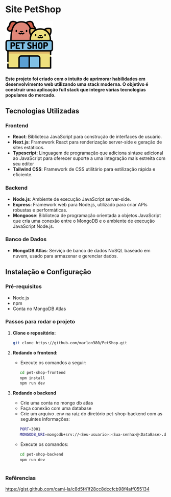 # Site PetShop

<div style="align: center">
  <img src="./pet-shop-frontend/assets/images/pet-shop-logo-150x150.png" />
</div>

#### Este projeto foi criado com o intuito de aprimorar habilidades em desenvolvimento web utilizando uma stack moderna. O objetivo é construir uma aplicação full stack que integre várias tecnologias populares do mercado.

## Tecnologias Utilizadas

### Frontend

- **React**: Biblioteca JavaScript para construção de interfaces de usuário.
- **Next.js**: Framework React para renderização server-side e geração de sites estáticos.
- **Typescript**: Linguagem de programação que adiciona sintaxe adicional ao JavaScript para oferecer suporte a uma integração mais estreita com seu editor
- **Tailwind CSS**: Framework de CSS utilitário para estilização rápida e eficiente.

### Backend

- **Node.js**: Ambiente de execução JavaScript server-side.
- **Express**: Framework web para Node.js, utilizado para criar APIs robustas e performáticas.
- **Mongoose**: Biblioteca de programação orientada a objetos JavaScript que cria uma conexão entre o MongoDB e o ambiente de execução JavaScript Node.js.

### Banco de Dados

- **MongoDB Atlas**: Serviço de banco de dados NoSQL baseado em nuvem, usado para armazenar e gerenciar dados.

## Instalação e Configuração

### Pré-requisitos

- Node.js
- npm
- Conta no MongoDB Atlas

### Passos para rodar o projeto

1. **Clone o repositório:**

   ```bash
   git clone https://github.com/marlon380/PetShop.git
   ```

2. **Rodando o frontend:**

   - Execute os comandos a seguir:

   ```bash
      cd pet-shop-frontend
      npm install
      npm run dev
   ```

3. **Rodando o backend**
   - Crie uma conta no mongo db atlas
   - Faça conexão com uma database
   - Crie um arquivo .env na raiz do diretório pet-shop-backend com as seguintes informações:
   ```bash
      PORT=3001
      MONGODB_URI=mongodb+srv://<Seu-usuario>:<Sua-senha>@<DataBase>.d2xirzu.mongodb.net/?retryWrites=true&w=majority&appName=<DataBase>
   ```
   - Execute os comandos:
   ```bash
      cd pet-shop-backend
      npm run dev
   ```

#

### Refêrencias

https://gist.github.com/cami-la/c8d5f41f28cc8dccfcb98f4aff055134
